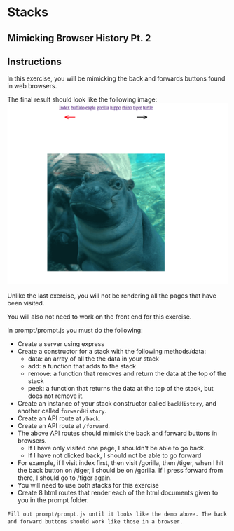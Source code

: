 # Stacks

## Mimicking Browser History Pt. 2

## Instructions

In this exercise, you will be mimicking the back and forwards buttons found in web browsers.

The final result should look like the following image:
<img src="demo.png">

Unlike the last exercise, you will not be rendering all the pages that have been visited.

You will also not need to work on the front end for this exercise. 

In prompt/prompt.js you must do the following:
- Create a server using express
- Create a constructor for a stack with the following methods/data:
  - data: an array of all the the data in your stack
  - add: a function that adds to the stack
  - remove: a function that removes and return the data at the top of the stack
  - peek: a function that returns the data at the top of the stack, but does not remove it.
- Create an instance of your stack constructor called `backHistory`, and another called `forwardHistory`.
- Create an API route at `/back`. 
- Create an API route at `/forward`.
- The above API routes should mimick the back and forward buttons in browsers.
  - If I have only visited one page, I shouldn't be able to go back. 
  - If I have not clicked back, I should not be able to go forward
- For example, if I visit index first, then visit /gorilla, then /tiger, when I hit the back button on /tiger, I should be on /gorilla. If I press forward from there, I should go to /tiger again.
- You will need to use both stacks for this exercise  
- Create 8 html routes that render each of the html documents given to you in the prompt folder. 


`Fill out prompt/prompt.js until it looks like the demo above. The back and forward buttons should work like those in a browser.`
